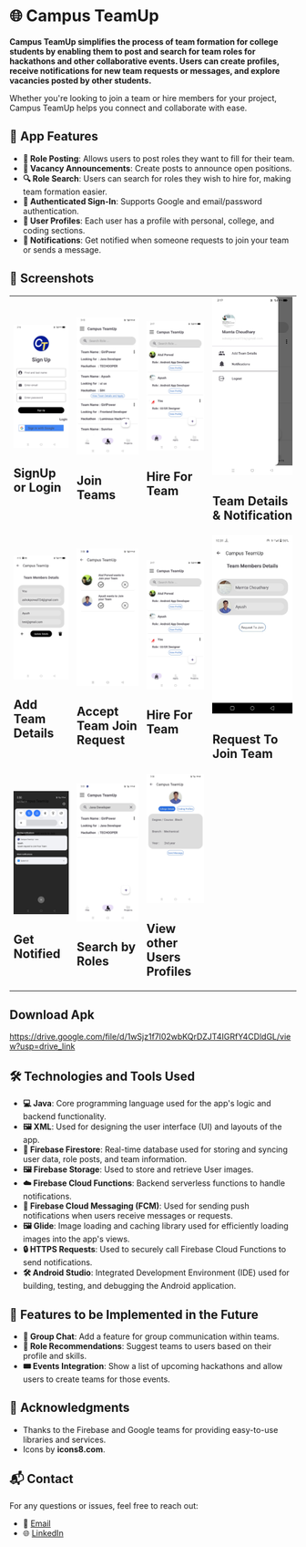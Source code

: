 # 🌐 Campus TeamUp

**Campus TeamUp simplifies the process of team formation for college students by enabling them to post and search for team roles for hackathons and other collaborative events. Users can create profiles, receive notifications for new team requests or messages, and explore vacancies posted by other students.**

Whether you're looking to join a team or hire members for your project, Campus TeamUp helps you connect and collaborate with ease.

## 🚀 App Features
- **📝 Role Posting**: Allows users to post roles they want to fill for their team.
- **📢 Vacancy Announcements**: Create posts to announce open positions.
- **🔍 Role Search**: Users can search for roles they wish to hire for, making team formation easier.
- **🔑 Authenticated Sign-In**: Supports Google and email/password authentication.
- **👤 User Profiles**: Each user has a profile with personal, college, and coding sections.
- **🔔 Notifications**: Get notified when someone requests to join your team or sends a message.

## 📱 Screenshots
<table>
  <tr>
    <td>
      <img src="https://github.com/AyushPorwal10/Campus_TeamUp_Images/blob/main/signUp.jpg" alt="SignUp or Login" width="200"/>
      <h2>SignUp or Login</h2>
    </td>
    <td>
      <img src="https://github.com/AyushPorwal10/Campus_TeamUp_Images/blob/main/vacancy.jpg" alt="SignUp or Login" width="200"/>
      <h2>Join Teams</h2>
    </td>
    <td>
      <img src="https://github.com/AyushPorwal10/Campus_TeamUp_Images/blob/main/rolesUser.jpg" alt="SignUp or Login" width="200"/>
      <h2>Hire For Team</h2>
    </td>
    <td>
      <img src="https://github.com/AyushPorwal10/Campus_TeamUp_Images/blob/main/sections.jpg" alt="SignUp or Login" width="200"/>
      <h2>Team Details & Notification</h2>
    </td>
  </tr>
  <tr>
    <td>
      <img src="https://github.com/AyushPorwal10/Campus_TeamUp_Images/blob/main/addTeam.jpg" alt="SignUp or Login" width="200"/>
      <h2>Add Team Details</h2>
    </td>
    <td>
      <img src="https://github.com/AyushPorwal10/Campus_TeamUp_Images/blob/main/teamJointRequest.jpg" alt="SignUp or Login" width="200"/>
      <h2>Accept Team Join Request</h2>
    </td>
    <td>
      <img src="https://github.com/AyushPorwal10/Campus_TeamUp_Images/blob/main/rolesUser.jpg" alt="SignUp or Login" width="200"/>
      <h2>Hire For Team</h2>
    </td>
    <td>
      <img src="https://github.com/AyushPorwal10/Campus_TeamUp_Images/blob/main/requestToJoin.jpg" alt="SignUp or Login" width="200"/>
      <h2>Request To Join Team</h2>
    </td>
  </tr>
  <tr>
    <td>
      <img src="https://github.com/AyushPorwal10/Campus_TeamUp_Images/blob/main/notification.jpg" alt="SignUp or Login" width="200"/>
      <h2>Get Notified</h2>
    </td>
    <td>
      <img src="https://github.com/AyushPorwal10/Campus_TeamUp_Images/blob/main/search.jpg" alt="SignUp or Login" width="200"/>
      <h2>Search by Roles</h2>
    </td>
    <td>
      <img src="https://github.com/AyushPorwal10/Campus_TeamUp_Images/blob/main/viewProfile.jpg" alt="SignUp or Login" width="200"/>
      <h2>View other Users Profiles</h2>
    </td>
  </tr>
</table>

## Download Apk
https://drive.google.com/file/d/1wSjz1f7l02wbKQrDZJT4IGRfY4CDldGL/view?usp=drive_link
## 🛠️ Technologies and Tools Used

- **💻 Java**: Core programming language used for the app's logic and backend functionality.
- **🖼️ XML**: Used for designing the user interface (UI) and layouts of the app.
- **📂 Firebase Firestore**: Real-time database used for storing and syncing user data, role posts, and team information.
- **🖼️ Firebase Storage**: Used to store and retrieve User images.
- **☁️ Firebase Cloud Functions**: Backend serverless functions to handle notifications.
- **📲 Firebase Cloud Messaging (FCM)**: Used for sending push notifications when users receive messages or requests.
- **🖼️ Glide**: Image loading and caching library used for efficiently loading images into the app's views.
- **🔒 HTTPS Requests**: Used to securely call Firebase Cloud Functions to send notifications.
- **🛠️ Android Studio**: Integrated Development Environment (IDE) used for building, testing, and debugging the Android application.

## 🚧 Features to be Implemented in the Future

- **💬 Group Chat**: Add a feature for group communication within teams.
- **🤖 Role Recommendations**: Suggest teams to users based on their profile and skills.
- **🎟️ Events Integration**: Show a list of upcoming hackathons and allow users to create teams for those events.

## 💼 Acknowledgments

- Thanks to the Firebase and Google teams for providing easy-to-use libraries and services.
- Icons by **icons8.com**.

## 📬 Contact

For any questions or issues, feel free to reach out:
- 📧 [Email](mailto:ayushporwal1010.com)
- 🌐 [LinkedIn](https://www.linkedin.com/in/ayush-porwal-5aa106232/)
